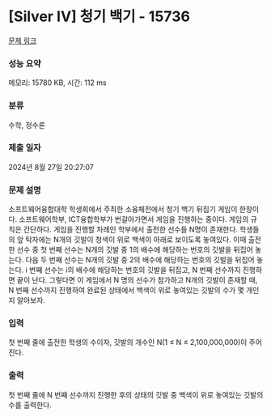 # [Silver IV] 청기 백기 - 15736 

[문제 링크](https://www.acmicpc.net/problem/15736) 

### 성능 요약

메모리: 15780 KB, 시간: 112 ms

### 분류

수학, 정수론

### 제출 일자

2024년 8월 27일 20:27:07

### 문제 설명

<p>소프트웨어융합대학 학생회에서 주최한 소융체전에서 청기 백기 뒤집기 게임이 한창이다. 소프트웨어학부, ICT융합학부가 번갈아가면서 게임을 진행하는 중이다. 게임의 규칙은 간단하다. 게임을 진행할 차례인 학부에서 출전한 선수들 N명이 존재한다. 학생들의 앞 탁자에는 N개의 깃발이 청색이 위로 백색이 아래로 보이도록 놓여있다. 이때 출전한 선수 중 첫 번째 선수는 N개의 깃발 중 1의 배수에 해당하는 번호의 깃발을 뒤집어 놓는다. 다음 두 번째 선수는 N개의 깃발 중 2의 배수에 해당하는 번호의 깃발을 뒤집어 놓는다. i 번째 선수는 i의 배수에 해당하는 번호의 깃발을 뒤집고, N 번째 선수까지 진행하면 끝이 난다. 그렇다면 이 게임에서 N 명의 선수가 참가하고 N개의 깃발이 존재할 때, N 번째 선수까지 진행하여 완료된 상태에서 백색이 위로 놓여있는 깃발의 수가 몇 개인지 알아보자.</p>

### 입력 

 <p>첫 번째 줄에 출전한 학생의 수이자, 깃발의 개수인 N(1 ≤ N ≤ 2,100,000,000)이 주어진다.</p>

### 출력 

 <p>첫 번째 줄에 N 번째 선수까지 진행한 후의 상태의 깃발 중 백색이 위로 놓여있는 깃발의 수를 출력한다.</p>

